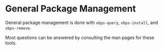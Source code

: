 # General Package Management

General package management is done with `xbps-query`, `xbps-install`, and
`xbps-remove`.

Most questions can be answered by consulting the man pages for these tools.
